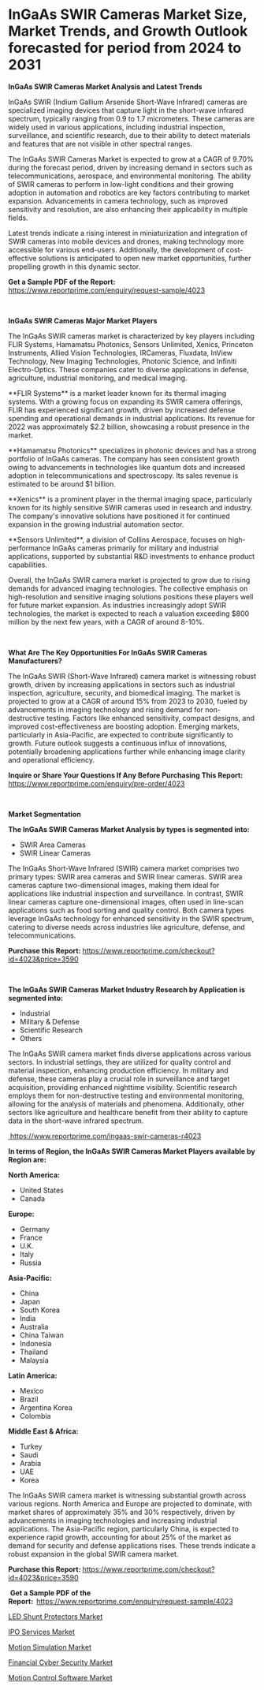 <p><h1>InGaAs SWIR Cameras Market Size, Market Trends, and Growth Outlook forecasted for period from 2024 to 2031</h1></p><p><strong>InGaAs SWIR Cameras Market Analysis and Latest Trends</strong></p>
<p><p>InGaAs SWIR (Indium Gallium Arsenide Short-Wave Infrared) cameras are specialized imaging devices that capture light in the short-wave infrared spectrum, typically ranging from 0.9 to 1.7 micrometers. These cameras are widely used in various applications, including industrial inspection, surveillance, and scientific research, due to their ability to detect materials and features that are not visible in other spectral ranges.</p><p>The InGaAs SWIR Cameras Market is expected to grow at a CAGR of 9.70% during the forecast period, driven by increasing demand in sectors such as telecommunications, aerospace, and environmental monitoring. The ability of SWIR cameras to perform in low-light conditions and their growing adoption in automation and robotics are key factors contributing to market expansion. Advancements in camera technology, such as improved sensitivity and resolution, are also enhancing their applicability in multiple fields.</p><p>Latest trends indicate a rising interest in miniaturization and integration of SWIR cameras into mobile devices and drones, making technology more accessible for various end-users. Additionally, the development of cost-effective solutions is anticipated to open new market opportunities, further propelling growth in this dynamic sector.</p></p>
<p><strong>Get a Sample PDF of the Report:&nbsp;</strong> <a href="https://www.reportprime.com/enquiry/request-sample/4023">https://www.reportprime.com/enquiry/request-sample/4023</a></p>
<p>&nbsp;</p>
<p><strong>InGaAs SWIR Cameras Major Market Players</strong></p>
<p><p>The InGaAs SWIR cameras market is characterized by key players including FLIR Systems, Hamamatsu Photonics, Sensors Unlimited, Xenics, Princeton Instruments, Allied Vision Technologies, IRCameras, Fluxdata, InView Technology, New Imaging Technologies, Photonic Science, and Infiniti Electro-Optics. These companies cater to diverse applications in defense, agriculture, industrial monitoring, and medical imaging.</p><p>**FLIR Systems** is a market leader known for its thermal imaging systems. With a growing focus on expanding its SWIR camera offerings, FLIR has experienced significant growth, driven by increased defense spending and operational demands in industrial applications. Its revenue for 2022 was approximately $2.2 billion, showcasing a robust presence in the market.</p><p>**Hamamatsu Photonics** specializes in photonic devices and has a strong portfolio of InGaAs cameras. The company has seen consistent growth owing to advancements in technologies like quantum dots and increased adoption in telecommunications and spectroscopy. Its sales revenue is estimated to be around $1 billion.</p><p>**Xenics** is a prominent player in the thermal imaging space, particularly known for its highly sensitive SWIR cameras used in research and industry. The company's innovative solutions have positioned it for continued expansion in the growing industrial automation sector.</p><p>**Sensors Unlimited**, a division of Collins Aerospace, focuses on high-performance InGaAs cameras primarily for military and industrial applications, supported by substantial R&D investments to enhance product capabilities. </p><p>Overall, the InGaAs SWIR camera market is projected to grow due to rising demands for advanced imaging technologies. The collective emphasis on high-resolution and sensitive imaging solutions positions these players well for future market expansion. As industries increasingly adopt SWIR technologies, the market is expected to reach a valuation exceeding $800 million by the next few years, with a CAGR of around 8-10%.</p></p>
<p>&nbsp;</p>
<p><strong>What Are The Key Opportunities For InGaAs SWIR Cameras Manufacturers?</strong></p>
<p><p>The InGaAs SWIR (Short-Wave Infrared) camera market is witnessing robust growth, driven by increasing applications in sectors such as industrial inspection, agriculture, security, and biomedical imaging. The market is projected to grow at a CAGR of around 15% from 2023 to 2030, fueled by advancements in imaging technology and rising demand for non-destructive testing. Factors like enhanced sensitivity, compact designs, and improved cost-effectiveness are boosting adoption. Emerging markets, particularly in Asia-Pacific, are expected to contribute significantly to growth. Future outlook suggests a continuous influx of innovations, potentially broadening applications further while enhancing image clarity and operational efficiency.</p></p>
<p><strong>Inquire or Share Your Questions If Any Before Purchasing This Report:</strong> <a href="https://www.reportprime.com/enquiry/pre-order/4023">https://www.reportprime.com/enquiry/pre-order/4023</a></p>
<p>&nbsp;</p>
<p><strong>Market Segmentation</strong></p>
<p><strong>The InGaAs SWIR Cameras Market Analysis by types is segmented into:</strong></p>
<p><ul><li>SWIR Area Cameras</li><li>SWIR Linear Cameras</li></ul></p>
<p><p>The InGaAs Short-Wave Infrared (SWIR) camera market comprises two primary types: SWIR area cameras and SWIR linear cameras. SWIR area cameras capture two-dimensional images, making them ideal for applications like industrial inspection and surveillance. In contrast, SWIR linear cameras capture one-dimensional images, often used in line-scan applications such as food sorting and quality control. Both camera types leverage InGaAs technology for enhanced sensitivity in the SWIR spectrum, catering to diverse needs across industries like agriculture, defense, and telecommunications.</p></p>
<p><strong>Purchase this Report:&nbsp;</strong><a href="https://www.reportprime.com/checkout?id=4023&price=3590">https://www.reportprime.com/checkout?id=4023&price=3590</a></p>
<p>&nbsp;</p>
<p><strong>The InGaAs SWIR Cameras Market Industry Research by Application is segmented into:</strong></p>
<p><ul><li>Industrial</li><li>Military & Defense</li><li>Scientific Research</li><li>Others</li></ul></p>
<p><p>The InGaAs SWIR camera market finds diverse applications across various sectors. In industrial settings, they are utilized for quality control and material inspection, enhancing production efficiency. In military and defense, these cameras play a crucial role in surveillance and target acquisition, providing enhanced nighttime visibility. Scientific research employs them for non-destructive testing and environmental monitoring, allowing for the analysis of materials and phenomena. Additionally, other sectors like agriculture and healthcare benefit from their ability to capture data in the short-wave infrared spectrum.</p></p>
<p><a href="https://www.reportprime.com/ingaas-swir-cameras-r4023">&nbsp;https://www.reportprime.com/ingaas-swir-cameras-r4023</a></p>
<p><strong>In terms of Region, the InGaAs SWIR Cameras Market Players available by Region are:</strong></p>
<p>
    <p> <strong> North America: </strong>
        <ul>
            <li>United States</li>
            <li>Canada</li>
        </ul>
        </p> 
    <p> <strong> Europe: </strong>
        <ul>
            <li>Germany</li>
            <li>France</li>
            <li>U.K.</li>
            <li>Italy</li>
            <li>Russia</li>
        </ul>
        </p> 
    <p> <strong> Asia-Pacific: </strong>
        <ul>
            <li>China</li>
            <li>Japan</li>
            <li>South Korea</li>
            <li>India</li>
            <li>Australia</li>
            <li>China Taiwan</li>
            <li>Indonesia</li>
            <li>Thailand</li>
            <li>Malaysia</li>
        </ul>
        </p> 
    <p> <strong> Latin America: </strong>
        <ul>
            <li>Mexico</li>
            <li>Brazil</li>
            <li>Argentina Korea</li>
            <li>Colombia</li>
        </ul>
        </p> 
    <p> <strong> Middle East & Africa: </strong>
        <ul>
            <li>Turkey</li>
            <li>Saudi</li>
            <li>Arabia</li>
            <li>UAE</li>
            <li>Korea</li>
        </ul>
    </p>
    </p>
<p><p>The InGaAs SWIR camera market is witnessing substantial growth across various regions. North America and Europe are projected to dominate, with market shares of approximately 35% and 30% respectively, driven by advancements in imaging technologies and increasing industrial applications. The Asia-Pacific region, particularly China, is expected to experience rapid growth, accounting for about 25% of the market as demand for security and defense applications rises. These trends indicate a robust expansion in the global SWIR camera market.</p></p>
<p><strong>Purchase this Report: </strong><a href="https://www.reportprime.com/checkout?id=4023&price=3590">https://www.reportprime.com/checkout?id=4023&price=3590</a></p>
<p>&nbsp;<strong>Get a Sample PDF of the Report:&nbsp;&nbsp;</strong><a href="https://www.reportprime.com/enquiry/request-sample/4023">https://www.reportprime.com/enquiry/request-sample/4023</a></p>
<p><strong></strong></p>
<p><p><a href="https://github.com/YashRP12/Market-Research-Report-List-6/blob/main/led-shunt-protectors-market.md">LED Shunt Protectors Market</a></p><p><a href="https://issuu.com/reportprime-2/docs/ipo-services-market-size-2030.pptx_acadcea2d1d902">IPO Services Market</a></p><p><a href="https://www.linkedin.com/pulse/motion-simulation-market-growth-segmentation-regional-analysis-global-rdsce?trackingId=ia%2Buab%2F3RrqnQtUmWhZeZA%3D%3D">Motion Simulation Market</a></p><p><a href="https://issuu.com/reportprime-2/docs/financial-cyber-security-market-siz_e6ec40956684c9">Financial Cyber Security Market</a></p><p><a href="https://www.linkedin.com/pulse/motion-control-software-market-size-share-analysis-growth-tdate?trackingId=N%2F6p0WInRjerPtOSu0PxXQ%3D%3D">Motion Control Software Market</a></p></p>
